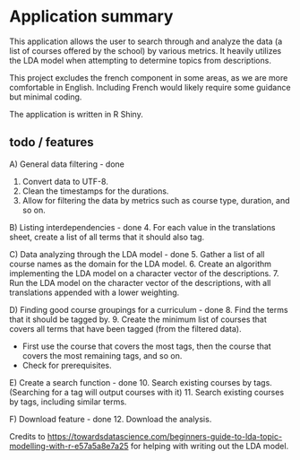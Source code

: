 # Application summary

This application allows the user to search through and analyze the data (a list of courses offered by the school) by various metrics. It heavily utilizes the LDA model when attempting to determine topics from descriptions.

This project excludes the french component in some areas, as we are more comfortable in English. Including French would likely require some guidance but minimal coding.

The application is written in R Shiny.

## todo / features
A) General data filtering - done
1. Convert data to UTF-8.
2. Clean the timestamps for the durations.
3. Allow for filtering the data by metrics such as course type, duration, and so on.

B) Listing interdependencies - done
4. For each value in the translations sheet, create a list of all terms that it should also tag.

C) Data analyzing through the LDA model - done
5. Gather a list of all course names as the domain for the LDA model.
6. Create an algorithm implementing the LDA model on a character vector of the descriptions.
7. Run the LDA model on the character vector of the descriptions, with all translations appended with a lower weighting.

D) Finding good course groupings for a curriculum - done
8. Find the terms that it should be tagged by.
9. Create the minimum list of courses that covers all terms that have been tagged (from the filtered data).
- First use the course that covers the most tags, then the course that covers the most remaining tags, and so on.
- Check for prerequisites. 

E) Create a search function - done
10. Search existing courses by tags. (Searching for a tag will output courses with it)
11. Search existing courses by tags, including similar terms.

F) Download feature - done
12. Download the analysis.

Credits to https://towardsdatascience.com/beginners-guide-to-lda-topic-modelling-with-r-e57a5a8e7a25 for helping with writing out the LDA model.